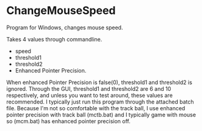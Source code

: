 # ChangeMouseSpeed
Program for Windows, changes mouse speed.

Takes 4 values through commandline.
- speed
- threshold1
- threshold2
- Enhanced Pointer Precision.

When enhanced Pointer Precision is false(0), threshold1 and threshold2 is ignored.
Through the GUI, threshold1 and threshold2 are 6 and 10 respectively, and unless you want to test around, these values are recommended.
I typically just run this program through the attached batch file.
Because I'm not so comfortable with the track ball,  I use enhanced pointer precision with track ball (mctb.bat) and I typically game with mouse so (mcm.bat) has enhanced pointer precision off.
